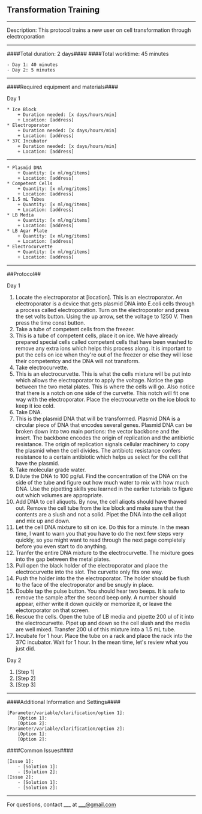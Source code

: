 Transformation Training
--------------
- - - - - - - - - - - - - - - - - - - - - - - - - - - - - - - - - - - - - - - - - - - -
Description: This protocol trains a new user on cell transformation through electroporation

- - - - - - - - - - - - - - - - - - - - - - - - - - - - - - - - - - - - - - - - - - - -
####Total duration: 2 days####
####Total worktime: 45 minutes

    - Day 1: 40 minutes
    - Day 2: 5 minutes
    
- - - - - - - - - - - - - - - - - - - - - - - - - - - - - - - - - - - - - - - - - - - -

####Required equipment and materials####

Day 1

    * Ice Block
        + Duration needed: [x days/hours/min]
        + Location: [address]
    * Electroporator
        + Duration needed: [x days/hours/min]
        + Location: [address]
    * 37C Incubator
        + Duration needed: [x days/hours/min]
        + Location: [address]
  
------

    * Plasmid DNA
        + Quantity: [x ml/mg/items]
        + Location: [address]
    * Competent Cells
        + Quantity: [x ml/mg/items]
        + Location: [address]
    * 1.5 mL Tubes
        + Quantity: [x ml/mg/items]
        + Location: [address]
    * LB Media
        + Quantity: [x ml/mg/items]
        + Location: [address]
    * LB Agar Plate
        + Quantity: [x ml/mg/items]
        + Location: [address]
    * Electrocurvette
        + Quantity: [x ml/mg/items]
        + Location: [address]

- - - - - - - - - - - - - - - - - - - - - - - - - - - - - - - - - - - - - - - - - - - - 

##Protocol##

Day 1

1. Locate the electroporator at [location]. This is an electroporator. An electroporator is a device that gets plasmid DNA into E.coli 
cells through a process called electroporation. Turn on the electroporator and press the set volts button.
Using the up arrow, set the voltage to 1250 V. Then press the time const button.
2. Take a tube of competent cells from the freezer.
3. This is a tube of competent cells, place it on ice. We have already prepared special cells called
competent cells that have been washed to remove any extra ions which helps this process along. It
is important to put the cells on ice when they're out of the freezer or else they will lose their
competentcy and the DNA will not transform.
4. Take electrocurvette.
5. This is an electrocurvette. This is what the cells mixture will be put into which allows the 
electroporator to apply the voltage. Notice the gap between the two metal plates. This is where the cells
will go. Also notice that there is a notch on one side of the curvette. This notch will fit one way with
the electroporator. Place the electrocurvette on the ice block to keep it ice cold.
6. Take DNA.
7. This is the plasmid DNA that will be transformed. Plasmid DNA is a circular piece of DNA that encodes
several genes. Plasmid DNA can be broken down into two main portions: the vector backbone and the insert.
The backbone encodes the origin of replication and the antibiotic resistance. The origin of replication
signals cellular machinery to copy the plasmid when the cell divides. The antibiotc resistance confers
resistance to a certain antibiotic which helps us select for the cell that have the plasmid.
8. Take molecular grade water.
9. Dilute the DNA to 100 pg/ul. Find the concentration of the DNA on the side of the tube and figure out
how much water to mix with how much DNA. Use the pipetting skills you learned in the earlier tutorials
to figure out which volumes are appropriate.
10. Add DNA to cell aliquots. By now, the cell aliqots should have thawed out. Remove the cell tube from
the ice block and make sure that the contents are a slush and not a solid. Pipet the DNA into the cell aliqot
and mix up and down.
11. Let the cell DNA mixture to sit on ice. Do this for a minute. In the mean time, I want to warn you that
you have to do the next few steps very quickly, so you might want to read through the next page completely before
you even start to do anything.
12. Tranfer the entire DNA mixture to the electrocurvette. The mixiture goes into the gap between the metal
plates.
13. Pull open the black holder of the electroporator and place the electrocurvette into the slot. The curvette
only fits one way.
14. Push the holder into the the electroporator. The holder should be flush to the face of the electroporator
and be snugly in place.
15. Double tap the pulse button. You should hear two beeps. It is safe to remove the sample after the second beep
only. A number should appear, either write it down quickly or memorize it, or leave the electorporator on that screen.
16. Rescue the cells. Open the tube of LB media and pipette 200 ul of it into the electrocurvette. Pipet up and down so
the cell slush and the media are well mixed. Transfer 200 ul of this mixture into a 1.5 mL tube.
17. Incubate for 1 hour. Place the tube on a rack and place the rack into the 37C incubator. Wait for 1 hour. In the
mean time, let's review what you just did.

Day 2

1. [Step 1]
2. [Step 2]
3. [Step 3]

- - - - - - - - - - - - - - - - - - - - - - - - - - - - - - - - - - - - - - - - - - - - 
    
    
####Additional Information and Settings####

    [Parameter/variable/clarification/option 1]:
        [Option 1]:
        [Option 2]:
    [Parameter/variable/clarification/option 2]:
        [Option 1]:
        [Option 2]:


####Common Issues####

    [Issue 1]:
        - [Solution 1]:
        - [Solution 2]:
    [Issue 2]:
        - [Solution 1]:
        - [Solution 2]:
- - - - - - - - - - - - - - - - - - - - - - - - - - - - - - - - - - - - - - - - - - - - 
       
For questions, contact ___ at ___@gmail.com    
